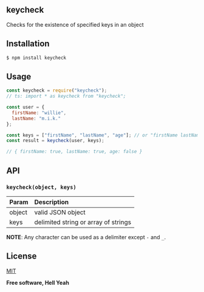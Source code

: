 ## keycheck
Checks for the existence of specified keys in an object

## Installation
```bash
$ npm install keycheck
```

## Usage
```javascript
const keycheck = require("keycheck");
// ts: import * as keycheck from "keycheck";

const user = {
  firstName: "willie",
  lastName: "m.i.k."
};

const keys = ["firstName", "lastName", "age"]; // or "firstName lastName age"
const result = keycheck(user, keys);

// { firstName: true, lastName: true, age: false }
```

## API

### `keycheck(object, keys)`

  | Param | Description |
  | ----- | :--------- |
  | object | valid JSON object |
  | keys   | delimited string or array of strings |

**NOTE**: Any character can be used as a delimiter except `-` and `_`.

## License
[MIT]

**Free software, Hell Yeah**

[MIT]: https://opensource.org/licenses/MIT
